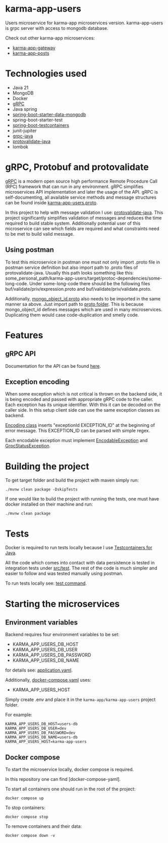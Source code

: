 # karma-app-users

Users microservice for karma-app microservices version. karma-app-users is grpc server with access to mongodb database.

Check out other karma-app microservices:

- [karma-app-gateway]
- [karma-app-posts]

# Technologies used

- Java 21
- MongoDB
- Docker
- [gRPC]
- Java spring
- [spring-boot-starter-data-mongodb]
- spring-boot-starter-test
- [spring-boot-testcontainers]
- junit-jupiter
- [grpc-java]
- [protovalidate-java]
- lombok

# gRPC, Protobuf and protovalidate

[gRPC] is a modern open source high performance Remote Procedure Call (RPC) framework that can run in any environment.
gRPC simplifies microservices API implementation and later the usage of the API. gRPC is self-documenting, all available
service methods and message structures can be found inside [karma-app-users.proto].

In this project to help with message validation I use: [protovalidate-java]. This project significantly simplifies
validation of messages and reduces the time required to build stable system. Additionally potential user of this
microservice can see which fields are required and what constraints need to be met to build valid message.

## Using postman

To test this microservice in postman one must not only import .proto file in postman service definition but also import
path to .proto files of protovalidate-java. Usually this path looks something like this:
some_personal_path/karma-app-users/target/protoc-dependencies/some-long-code. Under some-long-code there should be the
following files buf/validate/priv/expression.proto and buf/validate/priv/validate.proto.

Additionally, [mongo_object_id.proto] also needs to be imported in the same manner sa above. Just import path
to [proto folder]. This is because mongo_object_id defines messages which are used in many microservices. Duplicating
them would case code-duplication and smelly code.

# Features

## gRPC API

Documentation for the API can be found [here][gRPC-API-docs].

## Exception encoding

When some exception which is not critical is thrown on the backend side, it is being encoded and passed with appropriate
gRPC code to the caller. Each exception has its unique identifier. With this it can be decoded on the caller side.
In this setup client side can use the same exception classes as backend.

[Encoding class] inserts "exceptionId EXCEPTION_ID" at the beginning of error message. This
EXCEPTION_ID can be parsed with simple regex.

Each encodable exception must implement [EncodableException] and [GrpcStatusException].

# Building the project

To get target folder and build the project with maven simply run:

```
./mvnw clean package -DskipTests
```

If one would like to build the project with running the tests, one must have docker installed on their machine and run:

```
./mvnw clean package
```

# Tests

Docker is required to run tests locally because I use [Testcontainers for Java].

All the code which comes into contact with data persistence is tested in integration tests under [src/test].
The rest of the code is much simpler and easier to follow and was tested manually using postman.

To run tests locally see: [test command].

# Starting the microservices

## Environment variables

Backend requires four environment variables to be set:

- KARMA_APP_USERS_DB_HOST
- KARMA_APP_USERS_DB_USER
- KARMA_APP_USERS_DB_PASSWORD
- KARMA_APP_USERS_DB_NAME

for details see: [application.yaml].

Additionally, [docker-compose.yaml] uses:

- KARMA_APP_USERS_HOST

Simply create .env and place it in the `karma-app/karma-app-users` project folder.

For example:

```
KARMA_APP_USERS_DB_HOST=users-db
KARMA_APP_USERS_DB_USER=dev
KARMA_APP_USERS_DB_PASSWORD=dev
KARMA_APP_USERS_DB_NAME=users-db
KARMA_APP_USERS_HOST=karma-app-users
```

## Docker compose

To start the microservice locally, docker compose is required.

In this repository one can find [docker-compose-yaml].

To start all containers one should run in the root of the project:

```
docker compose up
```

To stop containers:

```
docker compose stop
```

To remove containers and their data:

```
docker compose down -v
```

[spring-boot-starter-data-mongodb]: https://docs.spring.io/spring-data/mongodb/docs/current/reference/html/

[spring-boot-testcontainers]: https://spring.io/blog/2023/06/23/improved-testcontainers-support-in-spring-boot-3-1

[grpc-java]: https://github.com/grpc/grpc-java

[protovalidate-java]: https://github.com/bufbuild/protovalidate-java

[gRPC]: https://grpc.io/

[Testcontainers for Java]: https://java.testcontainers.org/

[karma-app-gateway]: https://github.com/msik-404/karma-app/tree/main/karma-app-gateway

[karma-app-posts]: https://github.com/msik-404/karma-app/tree/main/karma-app-posts

[docker-compose.yaml]: https://github.com/msik-404/karma-app/blob/main/karma-app-users/docker-compose.yaml

[application.yaml]: https://github.com/msik-404/karma-app/blob/main/karma-app-users/src/main/resources/application.yaml

[karma-app-users.proto]: https://github.com/msik-404/karma-app/blob/main/karma-app-users/src/main/proto/karma_app_users.proto

[mongo_object_id.proto]: https://github.com/msik-404/karma-app/blob/main/karma-app-users/src/main/proto/mongo_object_id.proto

[proto folder]: https://github.com/msik-404/karma-app/tree/main/karma-app-users/src/main/proto

[gRPC-API-docs]: https://github.com/msik-404/karma-app/blob/main/karma-app-users/gRPC_API_docs.md

[Encoding class]: https://github.com/msik-404/karma-app/blob/main/karma-app-users/src/main/java/com/msik404/karmaappusers/encoding/ExceptionEncoder.java

[EncodableException]: https://github.com/msik-404/karma-app/blob/main/karma-app-users/src/main/java/com/msik404/karmaappusers/encoding/EncodableException.java

[GrpcStatusException]: https://github.com/msik-404/karma-app/blob/main/karma-app-users/src/main/java/com/msik404/karmaappusers/grpc/impl/exception/GrpcStatusException.java

[src/test]: https://github.com/msik-404/karma-app/tree/main/karma-app-users/src/test

[test command]: https://github.com/msik-404/karma-app/tree/main/karma-app-users#building-the-project